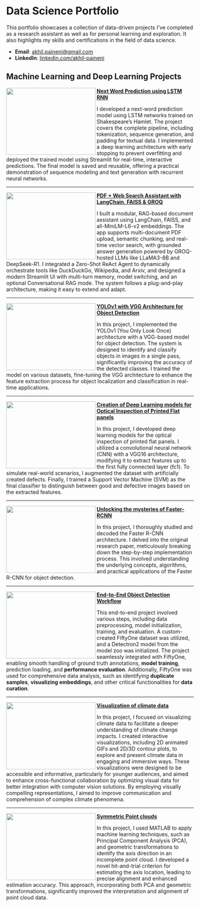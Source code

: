 # Data Science Portfolio

This portfolio showcases a collection of data-driven projects I've completed as a research assistant as well as for personal learning and exploration. It also highlights my skills and certifications in the field of data science.

- **Email**: [akhil.paineni@gmail.com](mailto:akhil.paineni@gmail.com)
- **LinkedIn**: [linkedin.com/akhil-paineni](https://www.linkedin.com/in/akhil-paineni-8475b34b/)

## Machine Learning and Deep Learning Projects

<img align = "left" width = "240" height = "180" src="https://github.com/user-attachments/assets/e706872c-f2af-4c59-891a-b40ad2e79766"></img> **[Next Word Prediction using LSTM RNN](https://github.com/paineni/Projects/tree/main/LSTM_RNN)**

I developed a next-word prediction model using LSTM networks trained on Shakespeare’s Hamlet. The project covers the complete pipeline, including tokenization, sequence generation, and padding for textual data. I implemented a deep learning architecture with early stopping to prevent overfitting and deployed the trained model using Streamlit for real-time, interactive predictions. The final model is saved and reusable, offering a practical demonstration of sequence modeling and text generation with recurrent neural networks.

---
<img align = "left" width = "240" height = "180" src="https://github.com/user-attachments/assets/49219431-f013-48d2-8505-d174538b1a91"></img> **[PDF + Web Search Assistant with LangChain, FAISS & GROQ](https://github.com/paineni/Projects/tree/main/PDF_RAG_Application)**

I built a modular, RAG-based document assistant using LangChain, FAISS, and all-MiniLM-L6-v2 embeddings. The app supports multi-document PDF upload, semantic chunking, and real-time vector search, with grounded answer generation powered by GROQ-hosted LLMs like LLaMA3-8B and DeepSeek-R1. I integrated a Zero-Shot ReAct Agent to dynamically orchestrate tools like DuckDuckGo, Wikipedia, and Arxiv, and designed a modern Streamlit UI with multi-turn memory, model switching, and an optional Conversational RAG mode. The system follows a plug-and-play architecture, making it easy to extend and adapt.

---
<img align = "left" width = "240" height = "180" src="https://github.com/user-attachments/assets/81573cf1-6d53-42e6-ae5c-c42191d2d768"></img> **[YOLOv1 with VGG Architecture for Object Detection](https://github.com/paineni/Projects/tree/main/yolov1)**

In this project, I implemented the YOLOv1 (You Only Look Once) architecture with a VGG-based model for object detection. The system is designed to identify and classify objects in images in a single pass, significantly improving the accuracy of the detected classes. I trained the model on various datasets, fine-tuning the VGG architecture to enhance the feature extraction process for object localization and classification in real-time applications.

---

<img align = "left" width = "240" height = "180" src="https://github.com/user-attachments/assets/bcd0e8f2-9ab1-4308-ad40-da10483f30f4"></img> **[Creation of Deep Learning models for Optical Inspection of Printed Flat panels](https://github.com/paineni/Projects/tree/main/flat_panel)**

In this project, I developed deep learning models for the optical inspection of printed flat panels. I utilized a convolutional neural network (CNN) with a VGG16 architecture, modifying it to extract features up to the first fully connected layer (fc1). To simulate real-world scenarios, I augmented the dataset with artificially created defects. Finally, I trained a Support Vector Machine (SVM) as the final classifier to distinguish between good and defective images based on the extracted features.

---

<img align = "left" width = "240" height = "180" src = "https://github.com/user-attachments/assets/a8939279-f29e-4e67-b3a7-41be41e71818"></img> **[Unlocking the mysteries of Faster-RCNN](https://github.com/paineni/Projects/tree/main/faster_rcnn_decoded)**

In this project, I thoroughly studied and decoded the Faster R-CNN architecture. I delved into the original research paper, meticulously breaking down the step-by-step implementation process. This involved understanding the underlying concepts, algorithms, and practical applications of the Faster R-CNN for object detection.

---

<img align = "left" width = "240" height = "180" src = "https://github.com/user-attachments/assets/22642372-94ed-4993-bd9e-b9ba26450d16"></img> **[End-to-End Object Detection Workflow](https://github.com/paineni/Projects/tree/main/detectron2_fiftyOne)**

This end-to-end project involved various steps, including data preprocessing, model initialization, training, and evaluation. A custom-created FiftyOne dataset was utilized, and a Detectron2 model from the model zoo was initialized. The project seamlessly integrated with FiftyOne, enabling smooth handling of ground truth annotations, **model training**, prediction loading, and **performance evaluation**. Additionally, FiftyOne was used for comprehensive data analysis, such as identifying **duplicate samples**, **visualizing embeddings**, and other critical functionalities for **data curation**.

---

<img align = "left" width = "240" height = "180" src = "https://github.com/user-attachments/assets/7352b86c-7f1f-47ee-8449-e2eb049b590c"></img>  **[Visualization of climate data](https://github.com/paineni/Projects/tree/main/visualization%20of%20climate%20data)**

In this project, I focused on visualizing climate data to facilitate a deeper understanding of climate change impacts. I created interactive visualizations, including 2D animated GIFs and 2D/3D contour plots, to explore and present climate data in engaging and immersive ways. These visualizations were designed to be accessible and informative, particularly for younger audiences, and aimed to enhance cross-functional collaboration by optimizing visual data for better integration with computer vision solutions. By employing visually compelling representations, I aimed to improve communication and comprehension of complex climate phenomena.

---

<img align = "left" width = "240" height = "180" src = "https://github.com/user-attachments/assets/8fe22d4a-45ec-4b3b-8109-446e5ef0de96"></img> **[Symmetric Point clouds](https://github.com/paineni/Projects/tree/main/Point_Clouds)**

In this project, I used MATLAB to apply machine learning techniques, such as Principal Component Analysis (PCA), and geometric transformations to identify the axis direction in an incomplete point cloud. I developed a novel hit-and-trial criterion for estimating the axis location, leading to precise alignment and enhanced estimation accuracy. This approach, incorporating both PCA and geometric transformations, significantly improved the interpretation and alignment of point cloud data.


